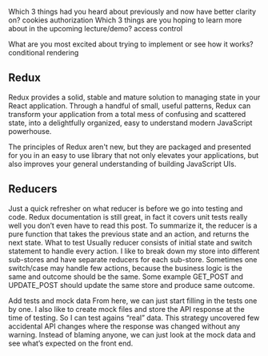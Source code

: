 Which 3 things had you heard about previously and now have better clarity on?
cookies
authorization
Which 3 things are you hoping to learn more about in the upcoming lecture/demo?
access control

What are you most excited about trying to implement or see how it works?
conditional rendering

## Redux 
Redux provides a solid, stable and mature solution to managing state in your React application. Through a handful of small, useful patterns, Redux can transform your application from a total mess of confusing and scattered state, into a delightfully organized, easy to understand modern JavaScript powerhouse.

The principles of Redux aren't new, but they are packaged and presented for you in an easy to use library that not only elevates your applications, but also improves your general understanding of building JavaScript UIs.

## Reducers
Just a quick refresher on what reducer is before we go into testing and code. Redux documentation is still great, in fact it covers unit tests really well you don’t even have to read this post. To summarize it, the reducer is a pure function that takes the previous state and an action, and returns the next state.
What to test
Usually reducer consists of initial state and switch statement to handle every action. I like to break down my store into different sub-stores and have separate reducers for each sub-store. Sometimes one switch/case may handle few actions, because the business logic is the same and outcome should be the same. Some example GET_POST and UPDATE_POST should update the same store and produce same outcome.

Add tests and mock data
From here, we can just start filling in the tests one by one. I also like to create mock files and store the API response at the time of testing. So I can test agains “real” data. This strategy uncovered few accidental API changes where the response was changed without any warning. Instead of blaming anyone, we can just look at the mock data and see what’s expected on the front end.

